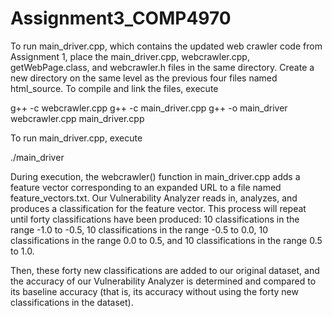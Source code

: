 # Assignment3_COMP4970

To run main_driver.cpp, which contains the updated web crawler code from Assignment 1, place the main_driver.cpp, webcrawler.cpp, getWebPage.class, and webcrawler.h files in the same directory. Create a new directory on the same level as the previous four files named html_source. To compile and link the files, execute

 g++ -c webcrawler.cpp
 g++ -c main_driver.cpp
 g++ -o main_driver webcrawler.cpp main_driver.cpp
  
To run main_driver.cpp, execute

./main_driver

During execution, the webcrawler() function in main_driver.cpp adds a feature vector corresponding to an expanded URL to a file named feature_vectors.txt. Our Vulnerability Analyzer reads in, analyzes, and produces a classification for the feature vector. This process will repeat until forty classifications have been produced: 10 classifications in the range -1.0 to -0.5, 10 classifications in the range -0.5 to 0.0, 10 classifications in the range 0.0 to 0.5, and 10 classifications in the range 0.5 to 1.0. 

Then, these forty new classifications are added to our original dataset, and the accuracy of our Vulnerability Analyzer is determined and compared to its baseline accuracy (that is, its accuracy without using the forty new classifications in the dataset). 
